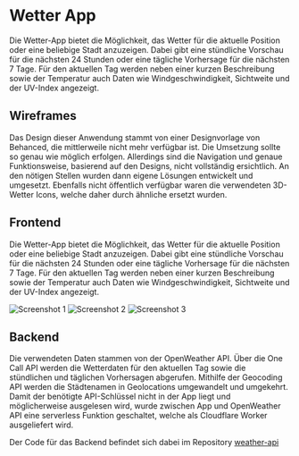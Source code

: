 # Wetter App

Die Wetter-App bietet die Möglichkeit, das Wetter für die aktuelle Position oder eine beliebige Stadt anzuzeigen. Dabei gibt eine stündliche Vorschau für die nächsten 24 Stunden oder eine tägliche Vorhersage für die nächsten 7 Tage. Für den aktuellen Tag werden neben einer kurzen Beschreibung sowie der Temperatur auch Daten wie Windgeschwindigkeit, Sichtweite und der UV-Index angezeigt.

## Wireframes

Das Design dieser Anwendung stammt von einer Designvorlage von Behanced, die mittlerweile nicht mehr verfügbar ist. Die Umsetzung sollte so genau wie möglich erfolgen. Allerdings sind die Navigation und genaue Funktionsweise, basierend auf den Designs, nicht vollständig ersichtlich. An den nötigen Stellen wurden dann eigene Lösungen entwickelt und umgesetzt. Ebenfalls nicht öffentlich verfügbar waren die verwendeten 3D-Wetter Icons, welche daher durch ähnliche ersetzt wurden.

## Frontend

Die Wetter-App bietet die Möglichkeit, das Wetter für die aktuelle Position oder eine beliebige Stadt anzuzeigen. Dabei gibt eine stündliche Vorschau für die nächsten 24 Stunden oder eine tägliche Vorhersage für die nächsten 7 Tage. Für den aktuellen Tag werden neben einer kurzen Beschreibung sowie der Temperatur auch Daten wie Windgeschwindigkeit, Sichtweite und der UV-Index angezeigt.

![Screenshot 1](https://robin-beckmann.de/_next/image?url=%2Fimages%2Fprojects%2Fweatherapp%2Fimage1.jpg&w=256&q=75)
![Screenshot 2](https://robin-beckmann.de/_next/image?url=%2Fimages%2Fprojects%2Fweatherapp%2Fimage2.jpg&w=256&q=75)
![Screenshot 3](https://robin-beckmann.de/_next/image?url=%2Fimages%2Fprojects%2Fweatherapp%2Fimage3.jpg&w=256&q=75)

## Backend

Die verwendeten Daten stammen von der OpenWeather API. Über die One Call API werden die Wetterdaten für den aktuellen Tag sowie die stündlichen und täglichen Vorhersagen abgerufen. Mithilfe der Geocoding API werden die Städtenamen in Geolocations umgewandelt und umgekehrt. Damit der benötigte API-Schlüssel nicht in der App liegt und möglicherweise ausgelesen wird, wurde zwischen App und OpenWeather API eine serverless Funktion geschaltet, welche als Cloudflare Worker ausgeliefert wird.

Der Code für das Backend befindet sich dabei im Repository [weather-api](https://github.com/TheXires/weather-api)
